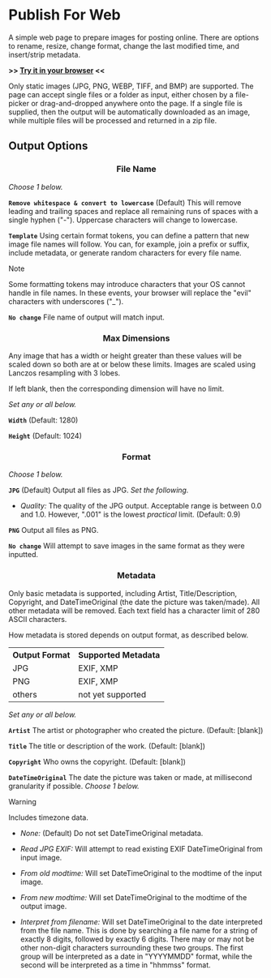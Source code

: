 # Publish For Web

A simple web page to prepare images for posting online. There are options to rename, resize, change format, change the last modified time, and insert/strip metadata.

**>> [Try it in your browser](https://joetache4.github.io/Publish-For-Web/) <<**

Only static images (JPG, PNG, WEBP, TIFF, and BMP) are supported. The page can accept single files or a folder as input, either chosen by a file-picker or drag-and-dropped anywhere onto the page. If a single file is supplied, then the output will be automatically downloaded as an image, while multiple files will be processed and returned in a zip file.

## Output Options

<div align="center">
<h3>File Name</h3>
</div>

*Choose 1 below.*

**`Remove whitespace & convert to lowercase`** (Default) This will remove leading and trailing spaces and replace all remaining runs of spaces with a single hyphen ("-"). Uppercase characters will change to lowercase.

**`Template`** Using certain format tokens, you can define a pattern that new image file names will follow. You can, for example, join a prefix or suffix, include metadata, or generate random characters for every file name.

> [!NOTE]
> Some formatting tokens may introduce characters that your OS cannot handle in file names. In these events, your browser will replace the "evil" characters with underscores ("_").

**`No change`** File name of output will match input.

<div align="center">
<h3>Max Dimensions</h3>
</div>

Any image that has a width or height greater than these values will be scaled down so both are at or below these limits. Images are scaled using Lanczos resampling with 3 lobes.

If left blank, then the corresponding dimension will have no limit.

*Set any or all below.*

**`Width`** (Default: 1280)

**`Height`** (Default: 1024)

<div align="center">
<h3>Format</h3>
</div>

*Choose 1 below.*

**`JPG`** (Default) Output all files as JPG. *Set the following.*

- *Quality:* The quality of the JPG output. Acceptable range is between 0.0 and 1.0. However, ".001" is the lowest *practical* limit. (Default: 0.9)

**`PNG`** Output all files as PNG.

**`No change`** Will attempt to save images in the same format as they were inputted.

<div align="center">
<h3>Metadata</h3>
</div>

Only basic metadata is supported, including Artist, Title/Description, Copyright, and DateTimeOriginal (the date the picture was taken/made). All other metadata will be removed. Each text field has a character limit of 280 ASCII characters.

How metadata is stored depends on output format, as described below.

<div align="center">
<table>
<tr><th> Output Format </th><th> Supported Metadata </th></tr>
<tr><td>JPG </td><td> EXIF, XMP </td></tr>
<tr><td>PNG </td><td> EXIF, XMP </td></tr>
<tr><td>others </td><td> not yet supported </td></tr>
</table>
</div>

*Set any or all below.*

**`Artist`** The artist or photographer who created the picture. (Default: [blank])

**`Title`** The title or description of the work. (Default: [blank])

**`Copyright`** Who owns the copyright. (Default: [blank])

**`DateTimeOriginal`** The date the picture was taken or made, at millisecond granularity if possible. *Choose 1 below.*

> [!WARNING]
> Includes timezone data.

- *None:* (Default) Do not set DateTimeOriginal metadata.

- *Read JPG EXIF:* Will attempt to read existing EXIF DateTimeOriginal from input image.

- *From old modtime:* Will set DateTimeOriginal to the modtime of the input image.

- *From new modtime:* Will set DateTimeOriginal to the modtime of the output image.

- *Interpret from filename:* Will set DateTimeOriginal to the date interpreted from the file name. This is done by searching a file name for a string of exactly 8 digits, followed by exactly 6 digits. There may or may not be other non-digit characters surrounding these two groups. The first group will be interpreted as a date in "YYYYMMDD" format, while the second will be interpreted as a time in "hhmmss" format.